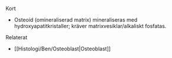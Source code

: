 Kort
- Osteoid (omineraliserad matrix) mineraliseras med hydroxyapatitkristaller; kräver matrixvesiklar/alkaliskt fosfatas.

Relaterat
- [[Histologi/Ben/Osteoblast|Osteoblast]]

